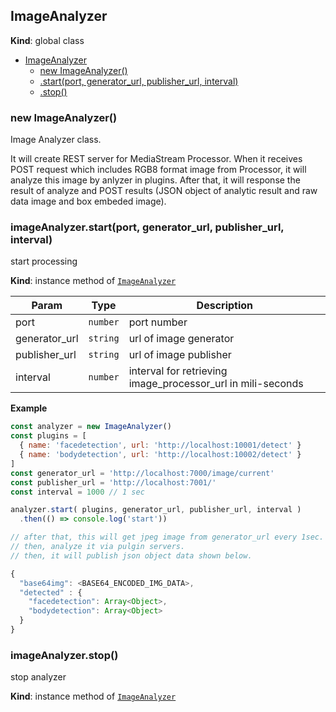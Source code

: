 <a name="ImageAnalyzer"></a>

## ImageAnalyzer
**Kind**: global class  

* [ImageAnalyzer](#ImageAnalyzer)
    * [new ImageAnalyzer()](#new_ImageAnalyzer_new)
    * [.start(port, generator_url, publisher_url, interval)](#ImageAnalyzer+start)
    * [.stop()](#ImageAnalyzer+stop)

<a name="new_ImageAnalyzer_new"></a>

### new ImageAnalyzer()
Image Analyzer class.

It will create REST server for MediaStream Processor.
When it receives POST request which includes RGB8 format image from Processor,
it will analyze this image by anlyzer in plugins.
After that, it will response the result of analyze and POST results (JSON object
of analytic result and raw data image and box embeded image).

<a name="ImageAnalyzer+start"></a>

### imageAnalyzer.start(port, generator_url, publisher_url, interval)
start processing

**Kind**: instance method of [<code>ImageAnalyzer</code>](#ImageAnalyzer)  

| Param | Type | Description |
| --- | --- | --- |
| port | <code>number</code> | port number |
| generator_url | <code>string</code> | url of image generator |
| publisher_url | <code>string</code> | url of image publisher |
| interval | <code>number</code> | interval for retrieving image_processor_url in mili-seconds |

**Example**  
```js
const analyzer = new ImageAnalyzer()
const plugins = [
  { name: 'facedetection', url: 'http://localhost:10001/detect' }
  { name: 'bodydetection', url: 'http://localhost:10002/detect' }
]
const generator_url = 'http://localhost:7000/image/current'
const publisher_url = 'http://localhost:7001/'
const interval = 1000 // 1 sec

analyzer.start( plugins, generator_url, publisher_url, interval )
  .then(() => console.log('start'))

// after that, this will get jpeg image from generator_url every 1sec.
// then, analyze it via pulgin servers.
// then, it will publish json object data shown below.

{
  "base64img": <BASE64_ENCODED_IMG_DATA>,
  "detected" : {
    "facedetection": Array<Object>,
    "bodydetection": Array<Object>
  }
}
```
<a name="ImageAnalyzer+stop"></a>

### imageAnalyzer.stop()
stop analyzer

**Kind**: instance method of [<code>ImageAnalyzer</code>](#ImageAnalyzer)  
